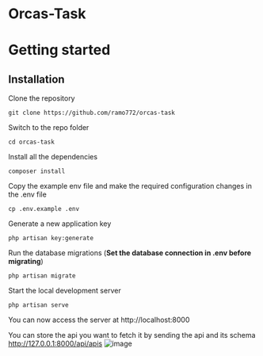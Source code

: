 # Orcas-Task

# Getting started

## Installation

Clone the repository

    git clone https://github.com/ramo772/orcas-task

Switch to the repo folder

    cd orcas-task
    
Install all the dependencies 

    composer install


Copy the example env file and make the required configuration changes in the .env file

    cp .env.example .env

Generate a new application key

    php artisan key:generate



Run the database migrations (**Set the database connection in .env before migrating**)

    php artisan migrate

Start the local development server

    php artisan serve

You can now access the server at http://localhost:8000

You can store the api you want to fetch it by sending the api and its schema  http://127.0.0.1:8000/api/apis
![image](https://user-images.githubusercontent.com/76254252/188672613-62d74205-74aa-4869-855d-10d586d5d2ff.png)
